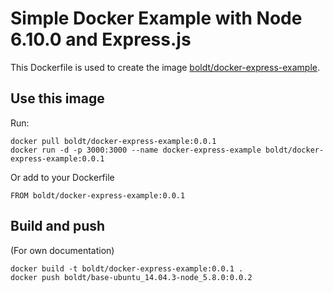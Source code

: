 # Simple Docker Example with Node 6.10.0 and Express.js

This Dockerfile is used to create the image [boldt/docker-express-example](https://hub.docker.com/r/boldt/docker-express-example/).

## Use this image

Run:

```
docker pull boldt/docker-express-example:0.0.1
docker run -d -p 3000:3000 --name docker-express-example boldt/docker-express-example:0.0.1
```

Or add to your Dockerfile

```
FROM boldt/docker-express-example:0.0.1
```

## Build and push

(For own documentation)

```
docker build -t boldt/docker-express-example:0.0.1 .
docker push boldt/base-ubuntu_14.04.3-node_5.8.0:0.0.2
```

